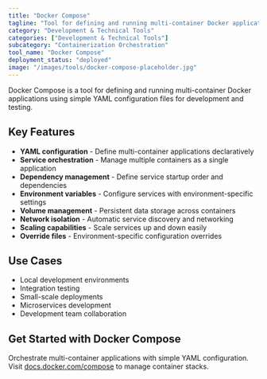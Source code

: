 ```yaml
---
title: "Docker Compose"
tagline: "Tool for defining and running multi-container Docker applications"
category: "Development & Technical Tools"
categories: ["Development & Technical Tools"]
subcategory: "Containerization Orchestration"
tool_name: "Docker Compose"
deployment_status: "deployed"
image: "/images/tools/docker-compose-placeholder.jpg"
---
```

Docker Compose is a tool for defining and running multi-container Docker applications using simple YAML configuration files for development and testing.

## Key Features

- **YAML configuration** - Define multi-container applications declaratively
- **Service orchestration** - Manage multiple containers as a single application
- **Dependency management** - Define service startup order and dependencies
- **Environment variables** - Configure services with environment-specific settings
- **Volume management** - Persistent data storage across containers
- **Network isolation** - Automatic service discovery and networking
- **Scaling capabilities** - Scale services up and down easily
- **Override files** - Environment-specific configuration overrides

## Use Cases

- Local development environments
- Integration testing
- Small-scale deployments
- Microservices development
- Development team collaboration

## Get Started with Docker Compose

Orchestrate multi-container applications with simple YAML configuration. Visit [docs.docker.com/compose](https://docs.docker.com/compose) to manage container stacks.